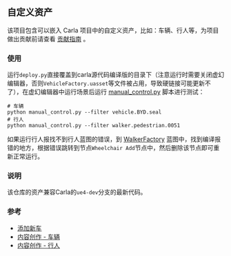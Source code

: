 ## 自定义资产

该项目包含可以嵌入 Carla 项目中的自定义资产，比如：车辆、行人等，为项目做出贡献前请查看 [贡献指南](https://github.com/OpenHUTB/.github/blob/master/CONTRIBUTING.md) 。

### 使用
运行`deploy.py`直接覆盖到carla源代码编译版的目录下（注意运行时需要关闭虚幻编辑器，否则`VehicleFactory.uasset`等文件被占用，导致硬链接可能更新不了），在虚幻编辑器中运行场景后运行 [manual_control.py](https://github.com/OpenHUTB/carla_doc/blob/master/src/examples/manual_control.py) 脚本进行测试：
```shell
# 车辆
python manual_control.py --filter vehicle.BYD.seal
# 行人
python manual_control.py --filter walker.pedestrian.0051
```
如果运行行人报找不到行人蓝图的错误，到 [WalkerFactory](https://github.com/OpenHUTB/actors/blob/master/Unreal/CarlaUE4/Content/Carla/Blueprints/Walkers/WalkerFactory.uasset) 蓝图中，找到编译报错的地方，根据错误跳转到节点`Wheelchair Add`节点中，然后删除该节点即可重新正常运行。

### 说明

该仓库的资产兼容Carla的`ue4-dev`分支的最新代码。

### 参考

- [添加新车](https://openhutb.github.io/carla_doc/tuto_A_add_vehicle/)
- [内容创作 - 车辆](https://openhutb.github.io/carla_doc/tuto_content_authoring_vehicles/)
- [内容创作 - 行人](https://openhutb.github.io/carla_doc/tuto_content_authoring_pedestrians/)


